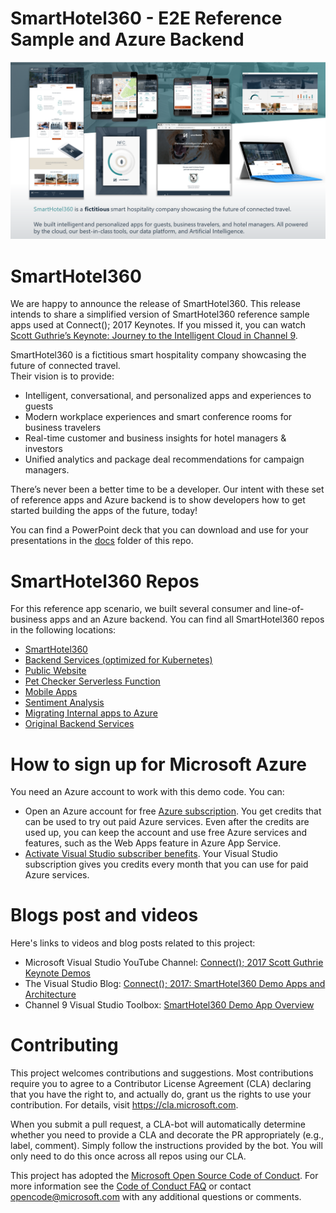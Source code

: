 
# SmartHotel360 - E2E Reference Sample and Azure Backend

<p align="center">
<img src="docs/SmartHotel360_ReferenceApps.png "/>
</p>

# SmartHotel360
We are happy to announce the release of SmartHotel360. This release intends to share a simplified version of SmartHotel360 reference sample apps used at Connect(); 2017 Keynotes. If you missed it, you can watch <a href="https://channel9.msdn.com/Events/Connect/2017/K100">Scott Guthrie’s Keynote: Journey to the Intelligent Cloud in Channel 9</a>.

SmartHotel360 is a fictitious smart hospitality company showcasing the future of connected travel.  
Their vision is to provide:
- Intelligent, conversational, and personalized apps and experiences to guests 
- Modern workplace experiences and smart conference rooms for business travelers
- Real-time customer and business insights for hotel managers & investors
- Unified analytics and package deal recommendations for campaign managers.

There’s never been a better time to be a developer. Our intent with these set of reference apps and Azure backend is to show developers how to get started building the apps of the future, today!

You can find a PowerPoint deck that you can download and use for your presentations in the <a href="https://github.com/Microsoft/SmartHotel360/tree/master/docs">docs</a> folder of this repo.

# SmartHotel360 Repos

For this reference app scenario, we built several consumer and line-of-business apps and an Azure backend. You can find all SmartHotel360 repos in the following locations:

* [SmartHotel360 ](https://github.com/Microsoft/SmartHotel360)
* [Backend Services (optimized for Kubernetes)](https://github.com/Microsoft/SmartHotel360-AKS-DevSpaces-Demo)
* [Public Website](https://github.com/Microsoft/SmartHotel360-public-web)
* [Pet Checker Serverless Function](https://github.com/Microsoft/SmartHotel360-PetCheckerFunction)
* [Mobile Apps](https://github.com/Microsoft/SmartHotel360-mobile-desktop-apps)
* [Sentiment Analysis](https://github.com/Microsoft/SmartHotel360-Sentiment-Analysis-App)
* [Migrating Internal apps to Azure](https://github.com/Microsoft/SmartHotel360-internal-booking-apps)
* [Original Backend Services](https://github.com/Microsoft/SmartHotel360-Azure-backend)

# How to sign up for Microsoft Azure

You need an Azure account to work with this demo code. You can:

- Open an Azure account for free [Azure subscription](https://azure.com). You get credits that can be used to try out paid Azure services. Even after the credits are used up, you can keep the account and use free Azure services and features, such as the Web Apps feature in Azure App Service.
- [Activate Visual Studio subscriber benefits](https://azure.microsoft.com/en-us/pricing/member-offers/credit-for-visual-studio-subscribers/). Your Visual Studio subscription gives you credits every month that you can use for paid Azure services.


# Blogs post and videos

Here's links to videos and blog posts related to this project:

- Microsoft Visual Studio YouTube Channel: [Connect(); 2017 Scott Guthrie Keynote Demos](https://www.youtube.com/playlist?list=PLReL099Y5nRfBAR43pZrcTTJ3LTa9hdsV)
- The Visual Studio Blog: [Connect(); 2017: SmartHotel360 Demo Apps and Architecture](https://blogs.msdn.microsoft.com/visualstudio/2017/12/13/connect-2017-smarthotel360-demo-apps-and-architecture/)
- Channel 9 Visual Studio Toolbox: [SmartHotel360 Demo App Overview](https://channel9.msdn.com/Shows/Visual-Studio-Toolbox/SmartHotel360-Demo-App-Overview)

# Contributing

This project welcomes contributions and suggestions.  Most contributions require you to agree to a
Contributor License Agreement (CLA) declaring that you have the right to, and actually do, grant us
the rights to use your contribution. For details, visit https://cla.microsoft.com.

When you submit a pull request, a CLA-bot will automatically determine whether you need to provide
a CLA and decorate the PR appropriately (e.g., label, comment). Simply follow the instructions
provided by the bot. You will only need to do this once across all repos using our CLA.

This project has adopted the [Microsoft Open Source Code of Conduct](https://opensource.microsoft.com/codeofconduct/).
For more information see the [Code of Conduct FAQ](https://opensource.microsoft.com/codeofconduct/faq/) or
contact [opencode@microsoft.com](mailto:opencode@microsoft.com) with any additional questions or comments.
